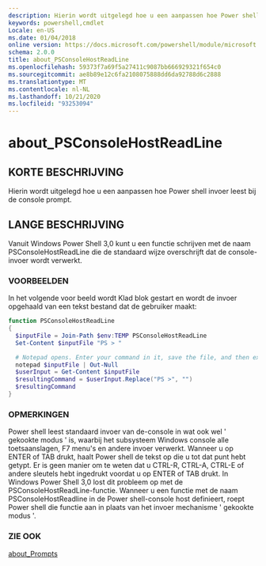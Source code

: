 ```yaml
---
description: Hierin wordt uitgelegd hoe u een aanpassen hoe Power shell invoer leest bij de console prompt.
keywords: powershell,cmdlet
Locale: en-US
ms.date: 01/04/2018
online version: https://docs.microsoft.com/powershell/module/microsoft.powershell.core/about/about_psconsolehostreadline?view=powershell-6&WT.mc_id=ps-gethelp
schema: 2.0.0
title: about_PSConsoleHostReadLine
ms.openlocfilehash: 59373f7a69f5a27411c9087bb666929321f654c0
ms.sourcegitcommit: ae8b89e12c6fa2108075888dd6da92788d6c2888
ms.translationtype: MT
ms.contentlocale: nl-NL
ms.lasthandoff: 10/21/2020
ms.locfileid: "93253094"
---
```

# <a name="about_psconsolehostreadline"></a>about_PSConsoleHostReadLine

## <a name="short-description"></a>KORTE BESCHRIJVING
Hierin wordt uitgelegd hoe u een aanpassen hoe Power shell invoer leest bij de console prompt.

## <a name="long-description"></a>LANGE BESCHRIJVING

Vanuit Windows Power Shell 3,0 kunt u een functie schrijven met de naam PSConsoleHostReadLine die de standaard wijze overschrijft dat de console-invoer wordt verwerkt.

### <a name="examples"></a>VOORBEELDEN

In het volgende voor beeld wordt Klad blok gestart en wordt de invoer opgehaald van een tekst bestand dat de gebruiker maakt:

```powershell
function PSConsoleHostReadLine
{
  $inputFile = Join-Path $env:TEMP PSConsoleHostReadLine
  Set-Content $inputFile "PS > "

  # Notepad opens. Enter your command in it, save the file, and then exit.
  notepad $inputFile | Out-Null
  $userInput = Get-Content $inputFile
  $resultingCommand = $userInput.Replace("PS >", "")
  $resultingCommand
}
```

### <a name="remarks"></a>OPMERKINGEN

Power shell leest standaard invoer van de-console in wat ook wel ' gekookte modus ' is, waarbij het subsysteem Windows console alle toetsaanslagen, F7 menu's en andere invoer verwerkt. Wanneer u op ENTER of TAB drukt, haalt Power shell de tekst op die u tot dat punt hebt getypt. Er is geen manier om te weten dat u CTRL-R, CTRL-A, CTRL-E of andere sleutels hebt ingedrukt voordat u op ENTER of TAB drukt. In Windows Power Shell 3,0 lost dit probleem op met de PSConsoleHostReadLine-functie. Wanneer u een functie met de naam PSConsoleHostReadline in de Power shell-console host definieert, roept Power shell die functie aan in plaats van het invoer mechanisme ' gekookte modus '.

### <a name="see-also"></a>ZIE OOK

[about_Prompts](about_Prompts.md)
